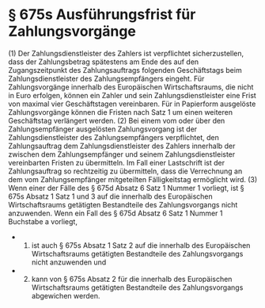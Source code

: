 # § 675s Ausführungsfrist für Zahlungsvorgänge
(1) Der Zahlungsdienstleister des Zahlers ist verpflichtet sicherzustellen, dass der Zahlungsbetrag spätestens am Ende des auf den Zugangszeitpunkt des Zahlungsauftrags folgenden Geschäftstags beim Zahlungsdienstleister des Zahlungsempfängers eingeht. Für Zahlungsvorgänge innerhalb des Europäischen Wirtschaftsraums, die nicht in Euro erfolgen, können ein Zahler und sein Zahlungsdienstleister eine Frist von maximal vier Geschäftstagen vereinbaren. Für in Papierform ausgelöste Zahlungsvorgänge können die Fristen nach Satz 1 um einen weiteren Geschäftstag verlängert werden.
(2) Bei einem vom oder über den Zahlungsempfänger ausgelösten Zahlungsvorgang ist der Zahlungsdienstleister des Zahlungsempfängers verpflichtet, den Zahlungsauftrag dem Zahlungsdienstleister des Zahlers innerhalb der zwischen dem Zahlungsempfänger und seinem Zahlungsdienstleister vereinbarten Fristen zu übermitteln. Im Fall einer Lastschrift ist der Zahlungsauftrag so rechtzeitig zu übermitteln, dass die Verrechnung an dem vom Zahlungsempfänger mitgeteilten Fälligkeitstag ermöglicht wird.
(3) Wenn einer der Fälle des § 675d Absatz 6 Satz 1 Nummer 1 vorliegt, ist § 675s Absatz 1 Satz 1 und 3 auf die innerhalb des Europäischen Wirtschaftsraums getätigten Bestandteile des Zahlungsvorgangs nicht anzuwenden. Wenn ein Fall des § 675d Absatz 6 Satz 1 Nummer 1 Buchstabe a vorliegt,
* 1. ist auch § 675s Absatz 1 Satz 2 auf die innerhalb des Europäischen Wirtschaftsraums getätigten Bestandteile des Zahlungsvorgangs nicht anzuwenden und
* 2. kann von § 675s Absatz 2 für die innerhalb des Europäischen Wirtschaftsraums getätigten Bestandteile des Zahlungsvorgangs abgewichen werden.
